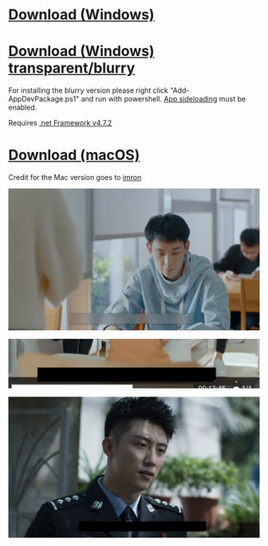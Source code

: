 # [Download (Windows)](https://github.com/xCaoCao/SubtitleHider/releases/download/0.2/SubtitleHider.exe)
# [Download (Windows) transparent/blurry](https://github.com/xCaoCao/SubtitleHider/releases/download/0.4/SubtitleHiderUWP_1.0.4.0.zip)
For installing the blurry version please right click "Add-AppDevPackage.ps1" and run with powershell. [App sideloading](https://www.windowscentral.com/how-enable-windows-10-sideload-apps-outside-store) must be enabled.

Requires [.net Framework v4.7.2](http://go.microsoft.com/fwlink/?LinkId=863262)

# [Download (macOS)](https://github.com/xCaoCao/SubtitleHider/releases/download/0.2/subtitle-hider-1.0.0-install.dmg)
Credit for the Mac version goes to [imron](https://github.com/imron)

![Image](subtitleHiderUWP.png)

![Image](ILWNFOuqQX.gif)

![Image](mpv_dAGd2j6uAr.jpg)
